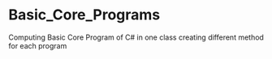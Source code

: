 # Basic_Core_Programs
Computing Basic Core Program of C# in one class creating different method for each program
